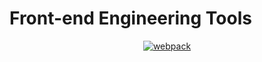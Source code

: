 # Front-end Engineering Tools

<p align="center">
  <a href="https://github.com/kangduu/engineering/blob/main/WEBPACK.md">
    <img src="https://img.shields.io/badge/webpack-v5.98.0-blue" alt="webpack" />
  </a>
</p>
